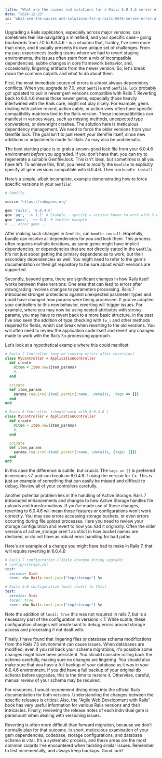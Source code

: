 ```yaml
---
title: "What are the causes and solutions for a Rails 6.0.4.6 server error after upgrading from Rails 7.0?"
date: "2024-12-23"
id: "what-are-the-causes-and-solutions-for-a-rails-6046-server-error-after-upgrading-from-rails-70"
---
```


 Upgrading a Rails application, especially across major versions, can sometimes feel like navigating a minefield, and your specific case – going *backwards* from 7.0 to 6.0.4.6 – is a situation that, frankly, I’ve seen more than once, and it usually presents its own unique set of challenges. From my past experiences leading teams where we had to revert staging environments, the issues often stem from a mix of incompatible dependencies, subtle changes in core framework behavior, and, occasionally, lingering artifacts from the newer version. So, let's break down the common culprits and what to do about them.

First, the most immediate source of errors is almost always dependency conflicts. When you upgrade *to* 7.0, your `Gemfile` and `Gemfile.lock` probably got updated to pull in newer gem versions compatible with Rails 7. Reverting back to 6.0.4.6 means those newer gems, especially those heavily intertwined with the Rails core, might not play nicely. For example, gems dealing with active record, action cable, or action view often have specific compatibility matrices tied to the Rails version. These incompatibilities can manifest in various ways, such as missing methods, unexpected type conversions, or downright crashes. The solution here is meticulous dependency management. We need to force the older versions from your Gemfile.lock. The goal isn't to just revert your Gemfile itself, since new additions or adjustments made for Rails 7.x may also be problematic.

The best starting place is to grab a known-good lock file from your 6.0.4.6 environment *before* you upgraded. If you don't have that, you can try to regenerate a suitable Gemfile.lock. This isn't ideal, but sometimes is all you have left. To achieve this, first, you need to modify the `Gemfile` to explicitly specify all gem versions compatible with 6.0.4.6. Then run `bundle install`.

Here’s a simple, albeit incomplete, example demonstrating how to force specific versions in your `Gemfile`:

```ruby
# Gemfile

source 'https://rubygems.org'

gem 'rails', '6.0.4.6'
gem 'pg', '~> 1.2' # Example - specify a version known to work with 6.0
gem 'puma', '~> 4.3' # another example
# ... other gems ...
```

After making such changes in `Gemfile`, run `bundle install`. Hopefully, bundle can resolve all dependencies for you and lock them. This process often requires multiple iterations, as some gems might have implicit dependencies, or dependencies that are not directly stated in the `Gemfile`. It's not just about getting the primary dependencies to work, but their secondary dependencies as well. You might need to refer to the gem's documentation or their git repository to be sure about which versions are supported.

Secondly, beyond gems, there are significant changes in how Rails itself works between these versions. One area that can lead to errors after downgrading involves changes to parameters processing. Rails 7 introduced stronger protections against unexpected parameter types and could have changed how params were being processed. If you've adapted your controllers to this new behavior, reverting will trigger issues. For example, where you may now be using nested attributes with strong params, you may have to revert back to a more basic structure. In the past I've also seen the addition of type checking with `to_i` and other methods required for fields, which can break when reverting to the old versions. You will often need to review the application code itself and revert any changes made to work with the Rails 7.x processing approach.

Let’s look at a hypothetical example where this could manifest:

```ruby
# Rails 7 Controller (may be causing errors after reversion)
class MyController < ApplicationController
  def create
    @item = Item.new(item_params)
    #...
  end

  private
  def item_params
    params.require(:item).permit(:name, :details, :tags => [])
  end
end

# Rails 6 Controller (should work with 6.0.4.6 )
class MyController < ApplicationController
  def create
    @item = Item.new(item_params)
    #...
  end

  private
  def item_params
    params.require(:item).permit(:name, :details, {tags: []})
  end
end
```

In this case the difference is subtle, but crucial. The `tags => []` is preferred in versions <7, and can break on 6.0.4.6 if using the version for 7.x. This is just an example of something that can easily be missed and difficult to debug. Review all of your controllers carefully.

Another potential problem lies in the handling of Active Storage. Rails 7 introduced enhancements and changes to how Active Storage handles file uploads and transformations. If you've made use of these changes, reverting to 6.0.4.6 will mean those features or configurations won't work correctly. You may see errors accessing storage buckets, or even errors occurring during file upload processes. Here you need to review your storage configuration and revert to how you had it originally. Often the older versions of active_storage aren't as strict in how bucket names are declared, or do not have as robust error handling for bad paths.

Here's an example of a change you might have had to make in Rails 7, that will require reverting in 6.0.4.6:

```ruby
# Rails 7 configuration (likely changed during upgrade)
# config/storage.yml
test:
  service: Disk
  root: <%= Rails.root.join("tmp/storage") %>

# Rails 6.0 configuration (must revert to this)
test:
  service: Disk
  local: true
  root: <%= Rails.root.join("tmp/storage") %>

```

Note the addition of `local: true` this was not required in rails 7, but is a necessary part of the configuration in versions < 7. While subtle, these configuration changes will create hard to debug errors around storage access and processing if not dealt with.

Finally, I have found that lingering files or database schema modifications from the Rails 7.0 environment can cause issues. When databases are modified, even if you roll back your schema migrations, it's possible some changes might have been persistent. You should consider rolling back the schema carefully, making sure no changes are lingering. You should also make sure that you have a full backup of your database as it was in your 6.0.4.6 environment. If you did have a full backup of your original db schema before upgrades, this is the time to restore it. Otherwise, careful, manual review of your schema may be required.

For resources, I would recommend diving deep into the official Rails documentation for both versions. Understanding the changes between the specific releases is critical. Also, the "Agile Web Development with Rails" book has very useful information for various Rails versions and their intricacies. Finally, reviewing the release notes of each individual gem is paramount when dealing with versioning issues.

Reverting is often more difficult than forward migration, because we don't normally plan for that outcome. In short, meticulous examination of your gem dependencies, codebase, storage configurations, and database schema is vital. It’s a systematic process, and these areas are the most common culprits I've encountered when tackling similar issues. Remember to test incrementally, and always keep backups. Good luck!
